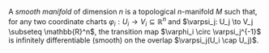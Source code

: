 A *smooth manifold* of dimension $n$ is a topological $n$-manifold $M$ such that, for any two coordinate charts $\varphi_i: U_i \to V_i \subseteq \mathbb{R}^n$ and $\varpsi_j: U_j \to V_j \subseteq \mathbb{R}^n$, the transition map $\varphi_i \circ \varpsi_j^{-1}$ is infinitely differentiable (smooth) on the overlap $\varpsi_j(U_i \cap U_j)$.
